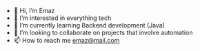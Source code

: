 - 👋 Hi, I’m Emaz
- 👀 I’m interested in everything tech
- 🌱 I’m currently learning Backend development (Java)
- 💞️ I’m looking to collaborate on projects that involve automation
- 📫 How to reach me emaz@mail.com

<!---
EmazHassan/EmazHassan is a ✨ special ✨ repository because its `README.md` (this file) appears on your GitHub profile.
You can click the Preview link to take a look at your changes.
--->
